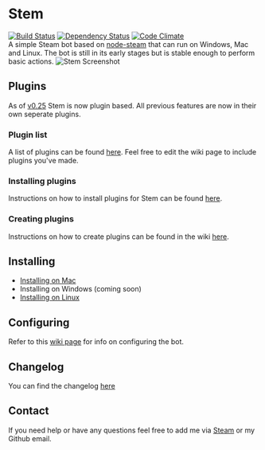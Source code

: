 Stem
====
[![Build Status](https://travis-ci.org/alvinl/stem.svg?branch=master)](https://travis-ci.org/alvinl/stem) [![Dependency Status](https://gemnasium.com/alvinl/stem.svg)](https://gemnasium.com/alvinl/stem) [![Code Climate](https://codeclimate.com/github/alvinl/stem.png)](https://codeclimate.com/github/alvinl/stem)  
A simple Steam bot based on [node-steam](https://github.com/seishun/node-steam) that can run on Windows, Mac and Linux. The bot is still in its early stages but is stable enough to perform basic actions.
![Stem Screenshot](https://alvinl.com/cache/stem-github.png?v=0.25)
## Plugins
As of [v0.25](https://github.com/alvinl/stem/releases/tag/v0.25) Stem is now plugin based. All previous features are now in their own seperate plugins.

### Plugin list
A list of plugins can be found [here](https://github.com/alvinl/stem/wiki/Plugins). Feel free to edit the wiki page to include plugins you've made.

### Installing plugins
Instructions on how to install plugins for Stem can be found [here](https://github.com/alvinl/stem/wiki/Installing-plugins).

### Creating plugins
Instructions on how to create plugins can be found in the wiki [here](https://github.com/alvinl/stem/wiki/Creating-plugins).

## Installing
- [Installing on Mac](https://github.com/alvinl/stem/wiki/Installing-on-Mac)
- Installing on Windows (coming soon)
- [Installing on Linux](https://github.com/alvinl/stem/wiki/Installing-on-Linux)

## Configuring
Refer to this [wiki page](https://github.com/alvinl/stem/wiki/Configuring-the-bot) for info on configuring the bot.

## Changelog
You can find the changelog [here](https://github.com/alvinl/stem/releases)

## Contact
If you need help or have any questions feel free to add me via [Steam](http://steamcommunity.com/id/Alvinlz) or my Github email.
